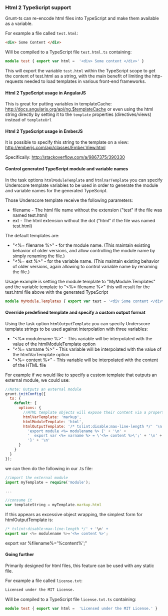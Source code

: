 ### Html 2 TypeScript support

Grunt-ts can re-encode html files into TypeScript and make them available as a variable.

For example a file called `test.html`:
```html
<div> Some Content </div>
```

Will be compiled to a TypeScript file `test.html.ts` containing:
```typescript
module test { export var html =  '<div> Some content </div>' }
```

This will export the variable `test.html` within the TypeScript scope to get the content of test.html as a string, with the main benefit of limiting the http-requests needed to load templates in various front-end frameworks.

#### Html 2 TypeScript usage in AngularJS

This is great for putting variables in templateCache: http://docs.angularjs.org/api/ng.$templateCache or even using the html string directly by setting it to the `template` properties (directives/views) instead of `templateUrl`

#### Html 2 TypeScript usage in EmberJS

It is possible to specify this string to the template on a view: http://emberjs.com/api/classes/Ember.View.html

Specifically: http://stackoverflow.com/a/9867375/390330

#### Control generated TypeScript module and variable names

In the task options `htmlModuleTemplate` and `htmlVarTemplate` you can specify Underscore template variables to be used in order to generate the module and variable names for the generated TypeScript.

Those Underscore template receive the following parameters:

 * filename - The html file name without the extension ("test" if the file was named test.html)
 * ext - The html extension without the dot ("html" if the file was named test.html)

The default templates are:

 * "<%= filename %>" - for the module name. (This maintain existing behavior of older versions, and allow controlling the module name by simply renaming the file.)
 * "<%= ext %>" - for the variable name. (This maintain existing behavior of older versions, again allowing to control variable name by renaming the file.)

Usage example is setting the module template to "MyModule.Templates" and the variable template to "<%= filename %>" this will result for the test.html file above with the generated TypeScript
```typescript
module MyModule.Templates { export var test = '<div Some content </div>' }
```

#### Override predefined template and specify a custom output format

Using the task option `htmlOutputTemplate` you can specify Underscore template strings to be used against interpolation with three variables:

* "<%= modulename %>" - This variable will be interpolated with the value of the htmlModuleTemplate option
* "<%= varname %>" - This variable will be interpolated with the value of the htmlVarTemplate option
* "<%= content %>" - This variable will be interpolated with the content of the HTML file


For example if we would like to specify a custom template that outputs an external module, we could use:

````javascript
//Note: Outputs an external module
grunt.initConfig({
  ts: {
    default: {
      options: {
        //HTML template objects will expose their content via a property called markup.
        htmlVarTemplate: 'markup',
        htmlModuleTemplate: 'html',
        htmlOutputTemplate: '/* tslint:disable:max-line-length */' '\n' +
          'export module <%= modulename %> {' + '\n' +
          '  export var <%= varname %> = \'<%= content %>\';' + '\n' +
          '}' + '\n'
      }
    }
  }
});
````

we can then do the following in our .ts file:

````typescript
//import the external module
import myTemplate = require('module');

...

//consume it
var templateString = myTemplate.markup.html

````


If this appears as excessive object wrapping, the simplest form for htmlOutputTemplate is:
````javascript
/* tslint:disable:max-line-length */' + '\n' +
export var <%= modulename %>='<%= content %>';
````

export var %filename%='%content%';"

#### Going further
Primarily designed for html files, this feature can be used with any static file.

For example a file called `license.txt`:
```txt
Licensed under the MIT License.
```

Will be compiled to a TypeScript file `license.txt.ts` containing:
```typescript
module test { export var html =  'Licensed under the MIT License.' }
```
